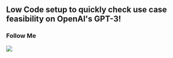 ## Low Code setup to quickly check use case feasibility on OpenAI's GPT-3!

### Follow Me
<a href="https://www.linkedin.com/in/salil-gautam/" target="_blank"><img src="https://img.shields.io/badge/LinkedIn-0077B5?style=for-the-badge&logo=linkedin&logoColor=white"></a>
